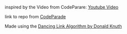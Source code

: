 inspired by the Video from CodeParare: [Youtube Video](https://youtu.be/zWIsnrxL-Zc)

link to repo from [CodeParade](https://github.com/HackerPoet/WordSquares/tree/main)

Made using the [Dancing Link Algorithm by Donald Knuth](https://arxiv.org/pdf/cs/0011047)
